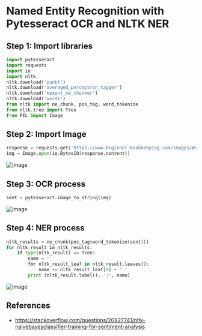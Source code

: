 # Named Entity Recognition with Pytesseract OCR and NLTK NER

## Step 1: Import libraries
```python
import pytesseract
import requests
import io
import nltk
nltk.download('punkt')
nltk.download('averaged_perceptron_tagger')
nltk.download('maxent_ne_chunker')
nltk.download('words')
from nltk import ne_chunk, pos_tag, word_tokenize
from nltk.tree import Tree
from PIL import Image
```

## Step 2: Import Image
```python
response = requests.get('https://www.beginner-bookkeeping.com/images/Word_Receipt_Example.jpg')
img = Image.open(io.BytesIO(response.content))
```

![image](https://www.beginner-bookkeeping.com/images/Word_Receipt_Example.jpg)

## Step 3: OCR process
```python
sent = pytesseract.image_to_string(img)
```

![image](https://github.com/hughiephan/DPL/assets/16631121/87894933-7f89-4691-b30f-831278e0bff6)

## Step 4: NER process
```python
nltk_results = ne_chunk(pos_tag(word_tokenize(sent)))
for nltk_result in nltk_results:
    if type(nltk_result) == Tree:
        name = ''
        for nltk_result_leaf in nltk_result.leaves():
            name += nltk_result_leaf[0] + ' '
        print (nltk_result.label(), ':', name)
```

![image](https://github.com/hughiephan/DPL/assets/16631121/390f5831-94b6-43ad-baba-24f95aa2b4d4)

## References
- https://stackoverflow.com/questions/20827741/nltk-naivebayesclassifier-training-for-sentiment-analysis
